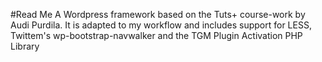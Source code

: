 #Read Me
A Wordpress framework based on the Tuts+ course-work by Audi Purdila. It is adapted to my workflow and includes support for LESS, Twittem's wp-bootstrap-navwalker and the TGM Plugin Activation PHP Library
